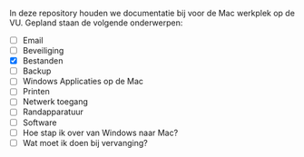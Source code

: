 In deze repository houden we documentatie bij voor de Mac werkplek op de VU. Gepland staan de volgende onderwerpen:

- [ ] Email
- [ ] Beveiliging
- [x] Bestanden
- [ ] Backup
- [ ] Windows Applicaties op de Mac
- [ ] Printen
- [ ] Netwerk toegang
- [ ] Randapparatuur
- [ ] Software
- [ ] Hoe stap ik over van Windows naar Mac?
- [ ] Wat moet ik doen bij vervanging?
